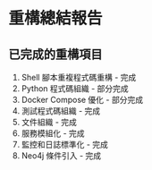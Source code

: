 # 重構總結報告

## 已完成的重構項目

1. Shell 腳本重複程式碼重構 - 完成
2. Python 程式碼組織 - 部分完成
3. Docker Compose 優化 - 部分完成
4. 測試程式碼組織 - 完成
5. 文件組織 - 完成
6. 服務模組化 - 完成
7. 監控和日誌標準化 - 完成
8. Neo4j 條件引入 - 完成

